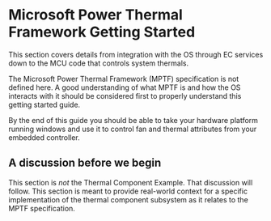 # Microsoft Power Thermal Framework Getting Started
This section covers details from integration with the OS through EC services down to the MCU code that controls system thermals.

The Microsoft Power Thermal Framework (MPTF) specification is not defined here. A good understanding of what MPTF is and how the OS interacts with it should be considered first to properly understand this getting started guide.

By the end of this guide you should be able to take your hardware platform running windows and use it to control fan and thermal attributes from your embedded controller.

## A discussion before we begin
This section is _not_ the Thermal Component Example.  That discussion will follow.  This section is meant to provide real-world context for a specific implementation of the thermal component subsystem as it relates to the MPTF specification.


